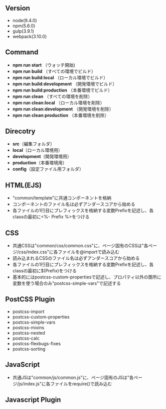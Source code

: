 ## Version
* node(9.4.0)
* npm(5.6.0)
* gulp(3.9.1)
* webpack(3.10.0)

## Command
* **npm run start** （ウォッチ開始)
* **npm run build** （すべての環境でビルド）
* **npm run build:local** （ローカル環境でビルド）
* **npm run build:development** （開発環境でビルド）
* **npm run build:production** （本番環境でビルド）
* **npm run clean** （すべての環境を削除）
* **npm run clean:local** （ローカル環境を削除）
* **npm run clean:development** （開発環境を削除）
* **npm run clean:production** （本番環境を削除）

## Direcotry
* **src**（編集フォルダ）
* **local**（ローカル環境用）
* **development**（開発環境用）
* **production**（本番環境用）
* **config**（設定ファイル用フォルダ）

## HTML(EJS)
* "common/template"に共通コンポーネントを格納
* コンポーネントのファイル名は必ずアンダースコアから始める
* 各ファイルの1行目にプレフィックスを格納する変数Prefixを記述し、各classの最初に<%- Prefix %>をつける

## CSS
* 共通CSSは"common/css/common.css"に、ページ固有のCSSは"各ページ/css/index.css"に各ファイルを@importで読み込む
* 読み込まれるCSSのファイル名は必ずアンダースコアから始める
* 各ファイルの1行目にプレフィックスを格納する変数Prefixを記述し、各classの最初に$(Prefix)をつける
* 基本的にはpostcss-custom-propertiesで記述し、プロパティ以外の箇所に変数を使う場合のみ"postcss-simple-vars"で記述する

## PostCSS Plugin
* postcss-import
* postcss-custom-properties
* postcss-simple-vars
* postcss-mixins
* postcss-nested
* postcss-calc
* postcss-flexbugs-fixes
* postcss-sorting

## JavaScript
* 共通JSは"common/js/common.js"に、ページ固有のJSは"各ページ/js/index.js"に各ファイルをrequire()で読み込む


## Javascript Plugin
